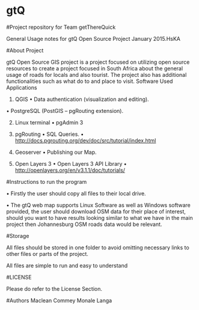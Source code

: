 # gtQ

#Project repository for Team getThereQuick

General Usage notes for gtQ Open Source Project January 2015.HsKA

#About Project

gtQ Open Source GIS project is a project focused on utilizing open source resources to create a project  focused in South Africa about the general usage of roads for locals and also tourist. The project also has additional functionalities such as what do to and place to visit.
Software Used
Applications

1.	QGIS
  •	Data authentication (visualization and editing).

  •	PostgreSQL (PostGIS – pgRouting extension).

2.	Linux terminal
	  •	pgAdmin 3

3.	pgRouting
   • SQL Queries.
   • http://docs.pgrouting.org/dev/doc/src/tutorial/index.html

4.	Geoserver
  •	Publishing our Map.

5.	Open Layers 3
  •	Open Layers 3 API Library
  •	http://openlayers.org/en/v3.1.1/doc/tutorials/

#Instructions to run the program

  •	Firstly the user should copy all files to their local drive.

  •	The gtQ web map supports Linux Software as well as Windows software provided, the user should download OSM data for   their place of interest, should you want to have results looking similar to what we have in the main project then     Johannesburg OSM roads data would be relevant.

#Storage

  All files should be stored in one folder to avoid omitting necessary links to other files or parts of the project.

  All files are simple to run and easy to understand

#LICENSE

Please do refer to the License Section.

#Authors
Maclean Commey
Monale Langa

